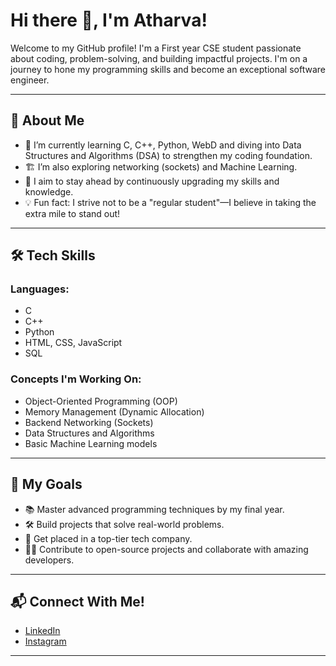 # Hi there 👋, I'm Atharva!

Welcome to my GitHub profile! I'm a First year CSE student passionate about coding, problem-solving, and building impactful projects. I'm on a journey to hone my programming skills and become an exceptional software engineer.

---

## 🚀 About Me

- 🌱 I’m currently learning C, C++, Python, WebD and diving into Data Structures and Algorithms (DSA) to strengthen my coding foundation.
- 🏗️ I’m also exploring networking (sockets) and Machine Learning.
- 🎯 I aim to stay ahead by continuously upgrading my skills and knowledge.
- 💡 Fun fact: I strive not to be a "regular student"—I believe in taking the extra mile to stand out!

---

## 🛠️ Tech Skills

### Languages:
- C
- C++
- Python
- HTML, CSS, JavaScript
- SQL

### Concepts I'm Working On:
- Object-Oriented Programming (OOP)
- Memory Management (Dynamic Allocation)
- Backend Networking (Sockets)
- Data Structures and Algorithms
- Basic Machine Learning models

---

## 🌟 My Goals

- 📚 Master advanced programming techniques by my final year.
- 🛠️ Build projects that solve real-world problems.
- 💼 Get placed in a top-tier tech company.
- 👨‍💻 Contribute to open-source projects and collaborate with amazing developers.

---

## 📬 Connect With Me!

- [LinkedIn](www.linkedin.com/in/atharva-kalaskar-034672330)
- [Instagram](https://www.instagram.com/atharva_k_94/)

---

<!---
TheAK94/TheAK94 is a ✨ special ✨ repository because its `README.md` (this file) appears on your GitHub profile.
You can click the Preview link to take a look at your changes.
--->
